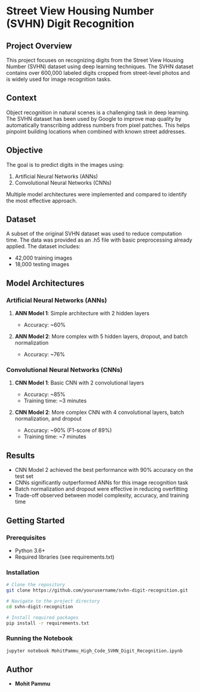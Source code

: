 # Street View Housing Number (SVHN) Digit Recognition

## Project Overview
This project focuses on recognizing digits from the Street View Housing Number (SVHN) dataset using deep learning techniques. The SVHN dataset contains over 600,000 labeled digits cropped from street-level photos and is widely used for image recognition tasks.

## Context
Object recognition in natural scenes is a challenging task in deep learning. The SVHN dataset has been used by Google to improve map quality by automatically transcribing address numbers from pixel patches. This helps pinpoint building locations when combined with known street addresses.

## Objective
The goal is to predict digits in the images using:
1. Artificial Neural Networks (ANNs)
2. Convolutional Neural Networks (CNNs)

Multiple model architectures were implemented and compared to identify the most effective approach.

## Dataset
A subset of the original SVHN dataset was used to reduce computation time. The data was provided as an .h5 file with basic preprocessing already applied. The dataset includes:
- 42,000 training images
- 18,000 testing images

## Model Architectures

### Artificial Neural Networks (ANNs)
1. **ANN Model 1**: Simple architecture with 2 hidden layers
   - Accuracy: ~60%

2. **ANN Model 2**: More complex with 5 hidden layers, dropout, and batch normalization
   - Accuracy: ~76%

### Convolutional Neural Networks (CNNs)
1. **CNN Model 1**: Basic CNN with 2 convolutional layers
   - Accuracy: ~85%
   - Training time: ~3 minutes

2. **CNN Model 2**: More complex CNN with 4 convolutional layers, batch normalization, and dropout
   - Accuracy: ~90% (F1-score of 89%)
   - Training time: ~7 minutes

## Results
- CNN Model 2 achieved the best performance with 90% accuracy on the test set
- CNNs significantly outperformed ANNs for this image recognition task
- Batch normalization and dropout were effective in reducing overfitting
- Trade-off observed between model complexity, accuracy, and training time

## Getting Started

### Prerequisites
- Python 3.6+
- Required libraries (see requirements.txt)

### Installation
```bash
# Clone the repository
git clone https://github.com/yourusername/svhn-digit-recognition.git

# Navigate to the project directory
cd svhn-digit-recognition

# Install required packages
pip install -r requirements.txt
```

### Running the Notebook
```bash
jupyter notebook MohitPammu_High_Code_SVHN_Digit_Recognition.ipynb
```

## Author
- **Mohit Pammu**